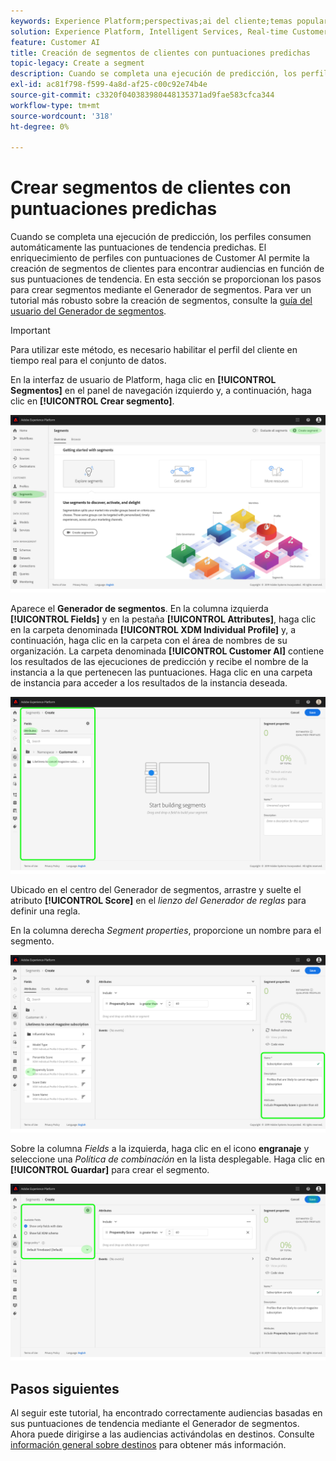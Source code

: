 ```yaml
---
keywords: Experience Platform;perspectivas;ai del cliente;temas populares;segmentos de ai del cliente
solution: Experience Platform, Intelligent Services, Real-time Customer Data Platform
feature: Customer AI
title: Creación de segmentos de clientes con puntuaciones predichas
topic-legacy: Create a segment
description: Cuando se completa una ejecución de predicción, los perfiles consumen automáticamente las puntuaciones de tendencia predichas. El enriquecimiento de perfiles con puntuaciones de Customer AI permite la creación de segmentos de clientes para encontrar audiencias en función de sus puntuaciones de tendencia. En esta sección se proporcionan los pasos para crear segmentos mediante el Generador de segmentos.
exl-id: ac81f798-f599-4a8d-af25-c00c92e74b4e
source-git-commit: c3320f040383980448135371ad9fae583cfca344
workflow-type: tm+mt
source-wordcount: '318'
ht-degree: 0%

---
```


# Crear segmentos de clientes con puntuaciones predichas

Cuando se completa una ejecución de predicción, los perfiles consumen automáticamente las puntuaciones de tendencia predichas. El enriquecimiento de perfiles con puntuaciones de Customer AI permite la creación de segmentos de clientes para encontrar audiencias en función de sus puntuaciones de tendencia. En esta sección se proporcionan los pasos para crear segmentos mediante el Generador de segmentos. Para ver un tutorial más robusto sobre la creación de segmentos, consulte la [guía del usuario del Generador de segmentos](../../../segmentation/ui/segment-builder.md).

>[!IMPORTANT]
>
>Para utilizar este método, es necesario habilitar el perfil del cliente en tiempo real para el conjunto de datos.

En la interfaz de usuario de Platform, haga clic en **[!UICONTROL Segmentos]** en el panel de navegación izquierdo y, a continuación, haga clic en **[!UICONTROL Crear segmento]**.

![](../images/user-guide/segments.png)

Aparece el **Generador de segmentos**. En la columna izquierda **[!UICONTROL Fields]** y en la pestaña **[!UICONTROL Attributes]**, haga clic en la carpeta denominada **[!UICONTROL XDM Individual Profile]** y, a continuación, haga clic en la carpeta con el área de nombres de su organización. La carpeta denominada **[!UICONTROL Customer AI]** contiene los resultados de las ejecuciones de predicción y recibe el nombre de la instancia a la que pertenecen las puntuaciones. Haga clic en una carpeta de instancia para acceder a los resultados de la instancia deseada.

![](../images/user-guide/results.png)

Ubicado en el centro del Generador de segmentos, arrastre y suelte el atributo **[!UICONTROL Score]** en el *lienzo del Generador de reglas* para definir una regla.

En la columna derecha *Segment properties*, proporcione un nombre para el segmento.

![](../images/user-guide/properties.png)

Sobre la columna *Fields* a la izquierda, haga clic en el icono **engranaje** y seleccione una *Política de combinación* en la lista desplegable. Haga clic en **[!UICONTROL Guardar]** para crear el segmento.

![](../images/user-guide/merge_policy.png)

## Pasos siguientes

Al seguir este tutorial, ha encontrado correctamente audiencias basadas en sus puntuaciones de tendencia mediante el Generador de segmentos. Ahora puede dirigirse a las audiencias activándolas en destinos. Consulte [información general sobre destinos](../../../destinations/home.md) para obtener más información.
